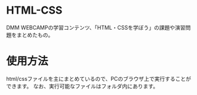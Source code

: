 # HTML-CSS

DMM WEBCAMPの学習コンテンツ、「HTML・CSSを学ぼう」の課題や演習問題をまとめたもの。

# 使用方法
html/cssファイルを主にまとめているので、PCのブラウザ上で実行することができます。
なお、実行可能なファイルはフォルダ内にあります。
